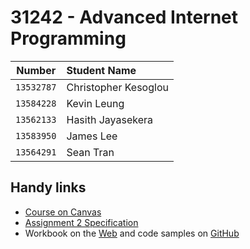 # 31242 - Advanced Internet Programming

|   Number   | Student Name         |
| :--------: | :------------------- |
| `13532787` | Christopher Kesoglou |
| `13584228` | Kevin Leung          |
| `13562133` | Hasith Jayasekera    |
| `13583950` | James Lee            |
| `13564291` | Sean Tran            |

## Handy links

- [Course on Canvas](https://canvas.uts.edu.au/courses/15417/modules)
- [Assignment 2 Specification](https://docs.google.com/document/d/1GexnZfy-aSYfQMn62t8DQrEsNv7Qkq9Z8mZvoD-Aaz8/view)
- Workbook on the [Web](https://www.benjaminjohnston.com.au/extras/aipjs/workbook/) and code samples on [GitHub](https://github.com/benatuts/aipjs/)
